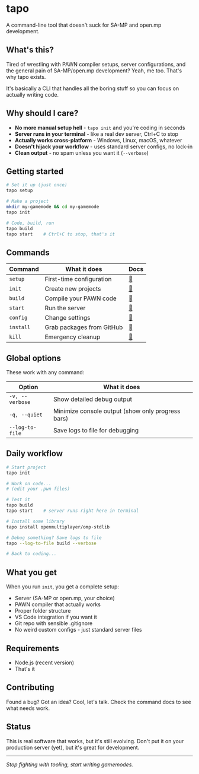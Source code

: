# tapo

A command-line tool that doesn't suck for SA-MP and open.mp development.

## What's this?

Tired of wrestling with PAWN compiler setups, server configurations, and the general pain of SA-MP/open.mp development? Yeah, me too. That's why tapo exists.

It's basically a CLI that handles all the boring stuff so you can focus on actually writing code.

## Why should I care?

- **No more manual setup hell** - `tapo init` and you're coding in seconds
- **Server runs in your terminal** - like a real dev server, Ctrl+C to stop
- **Actually works cross-platform** - Windows, Linux, macOS, whatever
- **Doesn't hijack your workflow** - uses standard server configs, no lock-in
- **Clean output** - no spam unless you want it (`--verbose`)

## Getting started

```bash
# Set it up (just once)
tapo setup

# Make a project
mkdir my-gamemode && cd my-gamemode
tapo init

# Code, build, run
tapo build
tapo start    # Ctrl+C to stop, that's it
```

## Commands

| Command | What it does | Docs |
|---------|--------------|------|
| `setup` | First-time configuration | [📖](src/commands/setup/README.md) |
| `init` | Create new projects | [📖](src/commands/init/README.md) |
| `build` | Compile your PAWN code | [📖](src/commands/build/README.md) |
| `start` | Run the server | [📖](src/commands/start/README.md) |
| `config` | Change settings | [📖](src/commands/config/README.md) |
| `install` | Grab packages from GitHub | [📖](src/commands/install/README.md) |
| `kill` | Emergency cleanup | [📖](src/commands/kill/README.md) |

## Global options

These work with any command:

| Option | What it does |
|--------|--------------|
| `-v, --verbose` | Show detailed debug output |
| `-q, --quiet` | Minimize console output (show only progress bars) |
| `--log-to-file` | Save logs to file for debugging |

## Daily workflow

```bash
# Start project
tapo init

# Work on code...
# (edit your .pwn files)

# Test it
tapo build
tapo start    # server runs right here in terminal

# Install some library
tapo install openmultiplayer/omp-stdlib

# Debug something? Save logs to file
tapo --log-to-file build --verbose

# Back to coding...
```

## What you get

When you run `init`, you get a complete setup:
- Server (SA-MP or open.mp, your choice)
- PAWN compiler that actually works
- Proper folder structure
- VS Code integration if you want it
- Git repo with sensible .gitignore
- No weird custom configs - just standard server files

## Requirements

- Node.js (recent version)
- That's it

## Contributing

Found a bug? Got an idea? Cool, let's talk. Check the command docs to see what needs work.

## Status

This is real software that works, but it's still evolving. Don't put it on your production server (yet), but it's great for development.

---

*Stop fighting with tooling, start writing gamemodes.*

